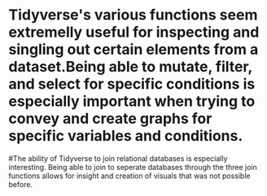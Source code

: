# Tidyverse's various functions seem extremelly useful for inspecting and singling out certain elements from a dataset.Being able to mutate, filter, and select for specific conditions is especially important when trying to convey and create graphs for specific variables and conditions.
#The ability of Tidyverse to join relational databases is especially interesting. Being able to join to seperate databases through the three join functions allows for insight and creation of visuals that was not possible before.